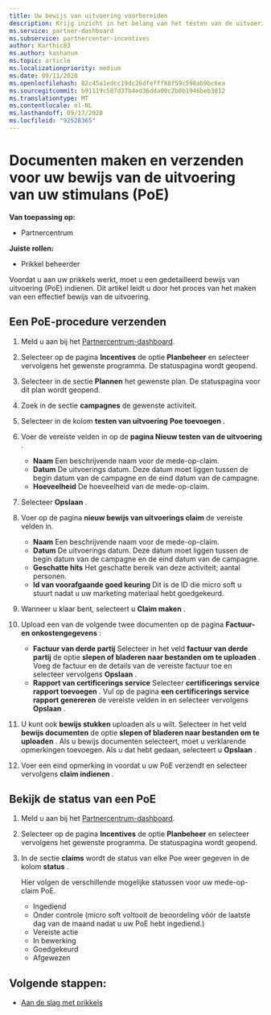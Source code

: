 ```yaml
---
title: Uw bewijs van uitvoering voorbereiden
description: Krijg inzicht in het belang van het testen van de uitvoering (PoE), de tijd lijnen, de weergave status en de richt lijnen voor verzen ding.
ms.service: partner-dashboard
ms.subservice: partnercenter-incentives
author: Karthic83
ms.author: kashanum
ms.topic: article
ms.localizationpriority: medium
ms.date: 09/11/2020
ms.openlocfilehash: 82c45a1edcc19dc26dfefff88f59c598ab9bc6ea
ms.sourcegitcommit: b91119c587d37b4ed36dda00c2b0b1946beb3012
ms.translationtype: MT
ms.contentlocale: nl-NL
ms.lasthandoff: 09/17/2020
ms.locfileid: "92528365"
---
```

# <a name="create-and-submit-documents-for-your-incentives-proof-of-execution-poe"></a>Documenten maken en verzenden voor uw bewijs van de uitvoering van uw stimulans (PoE)

**Van toepassing op:**

- Partnercentrum

**Juiste rollen:**

- Prikkel beheerder

Voordat u aan uw prikkels werkt, moet u een gedetailleerd bewijs van uitvoering (PoE) indienen. Dit artikel leidt u door het proces van het maken van een effectief bewijs van de uitvoering.

## <a name="how-to-submit-a-poe"></a>Een PoE-procedure verzenden

1. Meld u aan bij het [Partnercentrum-dashboard](https://partner.microsoft.com/dashboard/).

2. Selecteer op de pagina **Incentives** de optie **Planbeheer** en selecteer vervolgens het gewenste programma. De statuspagina wordt geopend.

3. Selecteer in de sectie **Plannen** het gewenste plan. De statuspagina voor dit plan wordt geopend.

4. Zoek in de sectie **campagnes** de gewenste activiteit.

5. Selecteer in de kolom **testen van uitvoering** **Poe toevoegen** .

6. Voer de vereiste velden in op de **pagina Nieuw testen van de uitvoering** .

   - **Naam**  Een beschrijvende naam voor de mede-op-claim.
   - **Datum**  De uitvoerings datum. Deze datum moet liggen tussen de begin datum van de campagne en de eind datum van de campagne.
   - **Hoeveelheid**  De hoeveelheid van de mede-op-claim.

7. Selecteer **Opslaan** .

8. Voer op de pagina **nieuw bewijs van uitvoerings claim** de vereiste velden in.

   - **Naam**  Een beschrijvende naam voor de mede-op-claim.
   - **Datum**  De uitvoerings datum. Deze datum moet liggen tussen de begin datum van de campagne en de eind datum van de campagne.
   - **Geschatte hits**   Het geschatte bereik van deze activiteit; aantal personen.
   - **Id van voorafgaande goed keuring**   Dit is de ID die micro soft u stuurt nadat u uw marketing materiaal hebt goedgekeurd.

9. Wanneer u klaar bent, selecteert u **Claim maken** .

10. Upload een van de volgende twee documenten op de pagina **Factuur- en onkostengegevens** :
    - **Factuur van derde partij**  Selecteer in het veld **factuur van derde partij** de optie **slepen of bladeren naar bestanden om te uploaden** . Voeg de factuur en de details van de vereiste factuur toe en selecteer vervolgens **Opslaan** .
    - **Rapport van certificerings service**  Selecteer **certificerings service rapport toevoegen** . Vul op de pagina **een certificerings service rapport genereren** de vereiste velden in en selecteer vervolgens **Opslaan** .

11. U kunt ook **bewijs stukken** uploaden als u wilt. Selecteer in het veld **bewijs documenten** de optie **slepen of bladeren naar bestanden om te uploaden** . Als u bewijs documenten selecteert, moet u verklarende opmerkingen toevoegen. Als u dat hebt gedaan, selecteert u **Opslaan** .

12. Voer een eind opmerking in voordat u uw PoE verzendt en selecteer vervolgens **claim indienen** .

## <a name="view-the-status-of-a-poe"></a>Bekijk de status van een PoE

1. Meld u aan bij het [Partnercentrum-dashboard](https://partner.microsoft.com/dashboard/).

2. Selecteer op de pagina **Incentives** de optie **Planbeheer** en selecteer vervolgens het gewenste programma. De statuspagina wordt geopend.

3. In de sectie **claims** wordt de status van elke Poe weer gegeven in de kolom **status** .

   Hier volgen de verschillende mogelijke statussen voor uw mede-op-claim PoE.

   - Ingediend
   - Onder controle (micro soft voltooit de beoordeling vóór de laatste dag van de maand nadat u uw PoE hebt ingediend.)
   - Vereiste actie
   - In bewerking
   - Goedgekeurd
   - Afgewezen

## <a name="next-steps"></a>Volgende stappen:

- [Aan de slag met prikkels](incentives-get-started-intro.md)